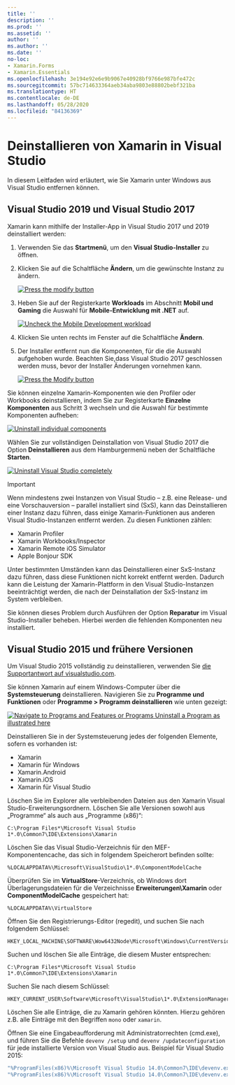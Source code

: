 ```yaml
---
title: ''
description: ''
ms.prod: ''
ms.assetid: ''
author: ''
ms.author: ''
ms.date: ''
no-loc:
- Xamarin.Forms
- Xamarin.Essentials
ms.openlocfilehash: 3e194e92e6e9b9067e40928bf9766e987bfe472c
ms.sourcegitcommit: 57bc714633364aeb34aba9803e88802bebf321ba
ms.translationtype: HT
ms.contentlocale: de-DE
ms.lasthandoff: 05/28/2020
ms.locfileid: "84136369"
---
```

# <a name="uninstall-xamarin-from-visual-studio"></a>Deinstallieren von Xamarin in Visual Studio

In diesem Leitfaden wird erläutert, wie Sie Xamarin unter Windows aus Visual Studio entfernen können.

<a name="uninstallvs2017" />

## <a name="visual-studio-2019-and-visual-studio-2017"></a>Visual Studio 2019 und Visual Studio 2017

Xamarin kann mithilfe der Installer-App in Visual Studio 2017 und 2019 deinstalliert werden:

1. Verwenden Sie das **Startmenü**, um den **Visual Studio-Installer** zu öffnen.

2. Klicken Sie auf die Schaltfläche **Ändern**, um die gewünschte Instanz zu ändern.

    [![](uninstalling-xamarin-images/vs2017-02-sml.png "Press the modify button")](uninstalling-xamarin-images/vs2017-02.png#lightbox)

3. Heben Sie auf der Registerkarte **Workloads** im Abschnitt **Mobil und Gaming** die Auswahl für **Mobile-Entwicklung mit .NET** auf.

    [![](uninstalling-xamarin-images/vs2017-03-sml.png "Uncheck the Mobile Development workload")](uninstalling-xamarin-images/vs2017-03.png#lightbox)

4. Klicken Sie unten rechts im Fenster auf die Schaltfläche **Ändern**.

5. Der Installer entfernt nun die Komponenten, für die die Auswahl aufgehoben wurde. Beachten Sie,dass Visual Studio 2017 geschlossen werden muss, bevor der Installer Änderungen vornehmen kann.

    [![](uninstalling-xamarin-images/vs2017-04-sml.png "Press the Modify button")](uninstalling-xamarin-images/vs2017-04.png#lightbox)

Sie können einzelne Xamarin-Komponenten wie den Profiler oder Workbooks deinstallieren, indem Sie zur Registerkarte **Einzelne Komponenten** aus Schritt 3 wechseln und die Auswahl für bestimmte Komponenten aufheben:

[![](uninstalling-xamarin-images/vs2017-components-sml.png "Uninstall individual components")](uninstalling-xamarin-images/vs2017-components.png#lightbox)

Wählen Sie zur vollständigen Deinstallation von Visual Studio 2017 die Option **Deinstallieren** aus dem Hamburgermenü neben der Schaltfläche **Starten**.

[![](uninstalling-xamarin-images/vs2017-uninstall-sml.png "Uninstall Visual Studio completely")](uninstalling-xamarin-images/vs2017-uninstall.png#lightbox)

> [!IMPORTANT]
> Wenn mindestens zwei Instanzen von Visual Studio – z.B. eine Release- und eine Vorschauversion – parallel installiert sind (SxS), kann das Deinstallieren einer Instanz dazu führen, dass einige Xamarin-Funktionen aus anderen Visual Studio-Instanzen entfernt werden. Zu diesen Funktionen zählen:
>
> - Xamarin Profiler
> - Xamarin Workbooks/Inspector
> - Xamarin Remote iOS Simulator
> - Apple Bonjour SDK
>
> Unter bestimmten Umständen kann das Deinstallieren einer SxS-Instanz dazu führen, dass diese Funktionen nicht korrekt entfernt werden. Dadurch kann die Leistung der Xamarin-Plattform in den Visual Studio-Instanzen beeinträchtigt werden, die nach der Deinstallation der SxS-Instanz im System verbleiben.
>
>Sie können dieses Problem durch Ausführen der Option **Reparatur** im Visual Studio-Installer beheben. Hierbei werden die fehlenden Komponenten neu installiert.

<a name="uninstallvs2015"></a>

## <a name="visual-studio-2015-and-earlier"></a>Visual Studio 2015 und frühere Versionen

Um Visual Studio 2015 vollständig zu deinstallieren, verwenden Sie [die Supportantwort auf visualstudio.com](https://visualstudio.microsoft.com/vs/support/vs2015/uninstall-visual-studio-2015/).

Sie können Xamarin auf einem Windows-Computer über die **Systemsteuerung** deinstallieren. Navigieren Sie zu **Programme und Funktionen** oder **Programme > Programm deinstallieren** wie unten gezeigt:

 [![](uninstalling-xamarin-images/image3.png "Navigate to Programs and Features or Programs  Uninstall a Program as illustrated here")](uninstalling-xamarin-images/image3.png#lightbox)

Deinstallieren Sie in der Systemsteuerung jedes der folgenden Elemente, sofern es vorhanden ist:

- Xamarin
- Xamarin für Windows
- Xamarin.Android
- Xamarin.iOS
- Xamarin für Visual Studio

Löschen Sie im Explorer alle verbleibenden Dateien aus den Xamarin Visual Studio-Erweiterungsordnern. Löschen Sie alle Versionen sowohl aus „Programme“ als auch aus „Programme (x86)“:

```
C:\Program Files*\Microsoft Visual Studio 1*.0\Common7\IDE\Extensions\Xamarin
```

Löschen Sie das Visual Studio-Verzeichnis für den MEF-Komponentencache, das sich in folgendem Speicherort befinden sollte:

```
%LOCALAPPDATA%\Microsoft\VisualStudio\1*.0\ComponentModelCache
```

Überprüfen Sie im **VirtualStore**-Verzeichnis, ob Windows dort Überlagerungsdateien für die Verzeichnisse **Erweiterungen\Xamarin** oder **ComponentModelCache** gespeichert hat:

```
%LOCALAPPDATA%\VirtualStore
```

Öffnen Sie den Registrierungs-Editor (regedit), und suchen Sie nach folgendem Schlüssel:

```
HKEY_LOCAL_MACHINE\SOFTWARE\Wow6432Node\Microsoft\Windows\CurrentVersion\SharedDlls
```

Suchen und löschen Sie alle Einträge, die diesem Muster entsprechen:

```
C:\Program Files*\Microsoft Visual Studio 1*.0\Common7\IDE\Extensions\Xamarin
```

Suchen Sie nach diesem Schlüssel:

```
HKEY_CURRENT_USER\Software\Microsoft\VisualStudio\1*.0\ExtensionManager\PendingDeletions
```

Löschen Sie alle Einträge, die zu Xamarin gehören könnten. Hierzu gehören z.B. alle Einträge mit den Begriffen `mono` oder `xamarin`.

Öffnen Sie eine Eingabeaufforderung mit Administratorrechten (cmd.exe), und führen Sie die Befehle `devenv /setup` und `devenv /updateconfiguration` für jede installierte Version von Visual Studio aus. Beispiel für Visual Studio 2015:

```cmd
"%ProgramFiles(x86)%\Microsoft Visual Studio 14.0\Common7\IDE\devenv.exe" /setup
"%ProgramFiles(x86)%\Microsoft Visual Studio 14.0\Common7\IDE\devenv.exe" /updateconfiguration
```
